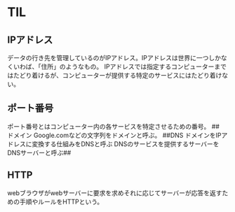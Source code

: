 # TIL
## IPアドレス
データの行き先を管理しているのがIPアドレス。IPアドレスは世界に一つしかなくいわば、「住所」のようなもの。
IPアドレスでは指定するコンピューターまではたどり着けるが、コンピューターが提供する特定のサービスにはたどり着けない。
## ポート番号
ポート番号とはコンピューター内の各サービスを特定させるための番号。
##　ドメイン
Google.comなどの文字列をドメインと呼ぶ。
##DNS
ドメインをIPアドレスに変換する仕組みをDNSと呼ぶ
DNSのサービスを提供するサーバーをDNSサーバーと呼ぶ## 
## HTTP
webブラウザがwebサーバーに要求を求めそれに応じてサーバーが応答を返すための手順やルールをHTTPという。
